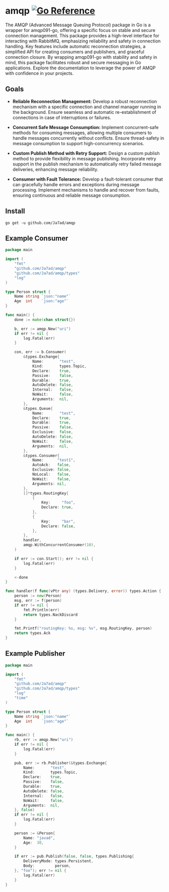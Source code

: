 # amqp [![Go Reference](https://pkg.go.dev/badge/github.com/Ja7ad/amqp.svg)](https://pkg.go.dev/github.com/Ja7ad/amqp)

The AMQP (Advanced Message Queuing Protocol) package in Go is a wrapper for amqp091-go, offering a specific focus on stable and secure connection management. This package provides a high-level interface for interacting with RabbitMQ, emphasizing reliability and safety in connection handling. Key features include automatic reconnection strategies, a simplified API for creating consumers and publishers, and graceful connection closure. By wrapping amqp091-go with stability and safety in mind, this package facilitates robust and secure messaging in Go applications. Explore the documentation to leverage the power of AMQP with confidence in your projects.

## Goals

- **Reliable Reconnection Management:** Develop a robust reconnection mechanism with a specific connection and channel manager running in the background.
  Ensure seamless and automatic re-establishment of connections in case of interruptions or failures.

- **Concurrent Safe Message Consumption:** Implement concurrent-safe methods for consuming messages, allowing multiple consumers to handle messages concurrently without conflicts.
  Ensure thread-safety in message consumption to support high-concurrency scenarios.

- **Custom Publish Method with Retry Support:** Design a custom publish method to provide flexibility in message publishing.
  Incorporate retry support in the publish mechanism to automatically retry failed message deliveries, enhancing message reliability.

- **Consumer with Fault Tolerance:** Develop a fault-tolerant consumer that can gracefully handle errors and exceptions during message processing.
  Implement mechanisms to handle and recover from faults, ensuring continuous and reliable message consumption.

## Install

```shell
go get -u github.com/Ja7ad/amqp
```

## Example Consumer

```go
package main

import (
	"fmt"
	"github.com/Ja7ad/amqp"
	"github.com/Ja7ad/amqp/types"
	"log"
)

type Person struct {
	Name string `json:"name"`
	Age  int    `json:"age"`
}

func main() {
	done := make(chan struct{})

	b, err := amqp.New("uri")
	if err != nil {
		log.Fatal(err)
	}

	con, err := b.Consumer(
		&types.Exchange{
			Name:       "test",
			Kind:       types.Topic,
			Declare:    true,
			Passive:    false,
			Durable:    true,
			AutoDelete: false,
			Internal:   false,
			NoWait:     false,
			Arguments:  nil,
		},
		&types.Queue{
			Name:       "test",
			Declare:    true,
			Durable:    true,
			Passive:    false,
			Exclusive:  false,
			AutoDelete: false,
			NoWait:     false,
			Arguments:  nil,
		},
		&types.Consumer{
			Name:      "test1",
			AutoAck:   false,
			Exclusive: false,
			NoLocal:   false,
			NoWait:    false,
			Arguments: nil,
		},
		[]*types.RoutingKey{
			{
				Key:     "foo",
				Declare: true,
			},
			{
				Key:     "bar",
				Declare: false,
			},
		},
		handler,
		amqp.WithConcurrentConsumer(10),
	)

	if err := con.Start(); err != nil {
		log.Fatal(err)
	}

	<-done
}

func handler(f func(vPtr any) (types.Delivery, error)) types.Action {
	person := new(Person)
	msg, err := f(person)
	if err != nil {
		fmt.Println(err)
		return types.NackDiscard
	}

	fmt.Printf("routingKey: %s, msg: %v", msg.RoutingKey, person)
	return types.Ack
}
```

## Example Publisher

```go
package main

import (
	"fmt"
	"github.com/Ja7ad/amqp"
	"github.com/Ja7ad/amqp/types"
	"log"
	"time"
)

type Person struct {
	Name string `json:"name"`
	Age  int    `json:"age"`
}

func main() {
	rb, err := amqp.New("uri")
	if err != nil {
		log.Fatal(err)
	}

	pub, err := rb.Publisher(&types.Exchange{
		Name:       "test",
		Kind:       types.Topic,
		Declare:    true,
		Passive:    false,
		Durable:    true,
		AutoDelete: false,
		Internal:   false,
		NoWait:     false,
		Arguments:  nil,
	}, false)
	if err != nil {
		log.Fatal(err)
	}

	person := &Person{
		Name: "javad",
		Age:  30,
	}

	if err := pub.Publish(false, false, types.Publishing{
		DeliveryMode: types.Persistent,
		Body:         person,
	}, "foo"); err != nil {
		log.Fatal(err)
	}
}
```
